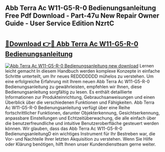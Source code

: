 ## Abb Terra Ac W11-G5-R-0 Bedienungsanleitung Free Pdf Download - Part-47u New Repair Owner Guide - User Service Edition NzrtC

# <h2><a href="http://df5ix1b.blite.top/?on=Abb+Terra+Ac+W11-G5-R-0+Bedienungsanleitung">🔗Download 👉🔴 Abb Terra Ac W11-G5-R-0 Bedienungsanleitung</a></h2>

[![Abb Terra Ac W11-G5-R-0 Bedienungsanleitung new download](https://i.imgur.com/lujVjoI.png)](http://df5ix1b.blite.top/?on=Abb+Terra+Ac+W11-G5-R-0+Bedienungsanleitung)
Lernen leicht gemacht In diesem Handbuch werden komplexe Konzepte in einfache Schritte unterteilt, um Ihr neues REDDDDDDD mühelos zu verstehen. Um eine erfolgreiche Erfahrung mit Ihrem neuen Abb Terra Ac W11-G5-R-0 Bedienungsanleitung zu gewährleisten, empfehlen wir Ihnen, diese Bedienungsanleitung sorgfältig zu lesen. Es enthält detaillierte Informationen zur Produkteinrichtung, Gebrauchsanweisungen und einen Überblick über die verschiedenen Funktionen und Fähigkeiten. Abb Terra Ac W11-G5-R-0 Bedienungsanleitung verfügt über eine Reihe fortschrittlicher Funktionen, darunter Objekterkennung, Gesichtserkennung, anpassbare Einstellungen und Echtzeitüberwachung, die alle einfach über die benutzerfreundliche und intuitive Benutzeroberfläche gesteuert werden können. Wir glauben, dass das Abb Terra Ac W11-G5-R-0 BedienungsanleitungD ein wichtiges Instrument für Ihr Bestreben war, die Vor- und Nachteile Ihrer letzten Akquisition zu verstehen. Wenn Sie Hilfe oder Klärung benötigen, hilft Ihnen unser Kundendienstteam gerne weiter.
